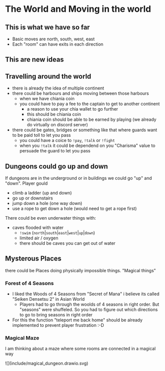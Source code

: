 # The World and Moving in the world

## This is what we have so far

- Basic moves are north, south, west, east
- Each "room" can have exits in each direction

## This are new ideas

## Travelling around the world

- there is already the idea of multiple continent
- there could be harbours and ships moving between those harbours
  - when we have chiania coin
  - you could have to pay a fee to the captain to get to another continent
    - a reason to use your chia wallet to go further
    - this should be chiania coin
    - chiania coin should be able to be earned by playing (we already do virtually on discord server)
- there could be gates, bridges or something like that where guards want to be paid toll to let you pass
  - you could have a coice to `!pay`, `!talk` or `!fight`
  - when you `!talk` it could be dependend on you "Charisma" value to persuade the guard to let you pass

## Dungeons could go up and down

If dungeons are in the underground or in buildings we could go "up" and "down". Player gould
- climb a ladder (up and down)
- go up or downstairs
- jump down a hole (one way down)
- use a rope to get down a hole (would need to get a rope first)

There could be even underwater things with:
- caves flooded with water
    - `!swim` (`north`|`south`|`east`|`west`|`up`|`down`)
    - limited air / oxygen
    - there should be caves you can get out of water


## Mysterous Places

there could be Places doing physically impossible things. "Magical things"

### Forest of 4 Seasons

- I liked the Woods of 4 Seasons from "Secret of Mana" i believe its called "Seiken Densetsu 2" in Asian World
    - Players had to go through the woolds of 4 seasons in right order. But "seasons" were shuffeled. So you had to figure out which directions to go to bring seasons in right order
- For this the function "teleport me back home" should be already implemented to prevent player frustration :-D


### Magical Maze

I am thinking about a maze where some rooms are connected in a magical way

<div class="map_background" markdown="1" style="width:500px;">
![](include/magical_dungeon.drawio.svg)
</div>